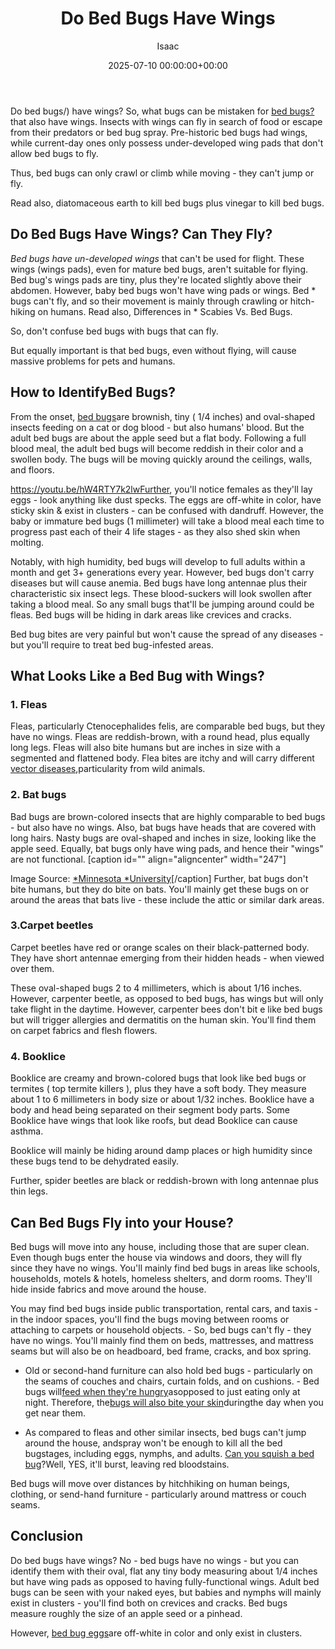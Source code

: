 ﻿---
title: Do Bed Bugs Have Wings
description: Do bed bugs have wings? So, what bugs can be mistaken for bed bugs? that also have wings. Insects with wings can fly in search of food or escape from their...
slug: /do-bed-bugs-have-wings/
date: 2025-07-10 00:00:00+00:00
lastmod: 2025-07-10 00:00:00+03:00
author: Isaac
categories:

- Bed Bugs

- Guide
tags:

- bed-bugs

- bed

- bug
layout: post
---

Do bed bugs/) have wings? So, what bugs can be mistaken for [bed bugs? ](https://pestpolicy.com/bugs-that-look-like-bed-bugs/)that also have wings. Insects with wings can fly in search of food or escape from their predators or bed bug spray. Pre-historic bed bugs had wings, while current-day ones only possess under-developed wing pads that don't allow bed bugs to fly.

Thus, bed bugs can only crawl or climb while moving - they can't jump or fly.

Read also, diatomaceous earth to kill bed bugs plus vinegar to kill bed bugs.

##  Do Bed Bugs Have Wings? Can They Fly?

*Bed bugs have un-developed wings* that can't be used for flight. These wings (wings pads), even for mature bed bugs, aren't suitable for flying. Bed bug's wings pads are tiny, plus they're located slightly above their abdomen. However, baby bed bugs won't have wing pads or wings. Bed * bugs can't fly, and so their movement is mainly through crawling or hitch-hiking on humans. Read also, Differences in * Scabies Vs. Bed Bugs.

So, don't confuse bed bugs with bugs that can fly.

But equally important is that bed bugs, even without flying, will cause massive problems for pets and humans.

##  How to IdentifyBed Bugs?

From the onset, [bed bugs](https://wagner.edu/campus-services/operations/bed-bug-policy/)are brownish, tiny ( 1/4 inches) and oval-shaped insects feeding on a cat or dog blood - but also humans' blood. But the adult bed bugs are about the apple seed but a flat body. Following a full blood meal, the adult bed bugs will become reddish in their color and a swollen body. The bugs will be moving quickly around the ceilings, walls, and floors.

https://youtu.be/hW4RTY7k2lwFurther, you'll notice females as they'll lay eggs - look anything like dust specks. The eggs are off-white in color, have sticky skin & exist in clusters - can be confused with dandruff. However, the baby or immature bed bugs (1 millimeter) will take a blood meal each time to progress past each of their 4 life stages - as they also shed skin when molting.

Notably, with high humidity, bed bugs will develop to full adults within a month and get 3+ generations every year. However, bed bugs don't carry diseases but will cause anemia. Bed bugs have long antennae plus their characteristic six insect legs. These blood-suckers will look swollen after taking a blood meal. So any small bugs that'll be jumping around could be fleas. Bed bugs will be hiding in dark areas like crevices and cracks.

Bed bug bites are very painful but won't cause the spread of any diseases - but you'll require to treat bed bug-infested areas.

##  What Looks Like a Bed Bug with Wings?

###  1. Fleas

Fleas, particularly Ctenocephalides felis, are comparable bed bugs, but they have no wings. Fleas are reddish-brown, with a round head, plus equally long legs. Fleas will also bite humans but are inches in size with a segmented and flattened body. Flea bites are itchy and will carry different [vector diseases](https://www.who.int/news-room/fact-sheets/detail/vector-borne-diseases),particularity from wild animals.

###  2. Bat bugs

Bad bugs are brown-colored insects that are highly comparable to bed bugs - but also have no wings. Also, bat bugs have heads that are covered with long hairs. Nasty bugs are oval-shaped and inches in size, looking like the apple seed. Equally, bat bugs only have wing pads, and hence their "wings" are not functional. [caption id="" align="aligncenter" width="247"]

Image Source: [*Minnesota *University](https://extension.umn.edu/biting-insects-and-insect-relatives/bed-bugs#bat-bugs-and-other-bed-bug-relatives-701110)[/caption] Further, bat bugs don't bite humans, but they do bite on bats. You'll mainly get these bugs on or around the areas that bats live - these include the attic or similar dark areas.

###  3.Carpet beetles

Carpet beetles have red or orange scales on their black-patterned body. They have short antennae emerging from their hidden heads - when viewed over them.

These oval-shaped bugs 2 to 4 millimeters, which is about 1/16 inches. However, carpenter beetle, as opposed to bed bugs, has wings but will only take flight in the daytime. However, carpenter bees don't bit e like bed bugs but will trigger allergies and dermatitis on the human skin. You'll find them on carpet fabrics and flesh flowers.

###  4. Booklice

Booklice are creamy and brown-colored bugs that look like bed bugs or termites ( top termite killers ), plus they have a soft body. They measure about 1 to 6 millimeters in body size or about 1/32 inches. Booklice have a body and head being separated on their segment body parts. Some Booklice have wings that look like roofs, but dead Booklice can cause asthma.

Booklice will mainly be hiding around damp places or high humidity since these bugs tend to be dehydrated easily.

Further, spider beetles are black or reddish-brown with long antennae plus thin legs.

##  Can Bed Bugs Fly into your House?

Bed bugs will move into any house, including those that are super clean. Even though bugs enter the house via windows and doors, they will fly since they have no wings. You'll mainly find bed bugs in areas like schools, households, motels & hotels, homeless shelters, and dorm rooms. They'll hide inside fabrics and move around the house.

You may find bed bugs inside public transportation, rental cars, and taxis - in the indoor spaces, you'll find the bugs moving between rooms or attaching to carpets or household objects. - So, bed bugs can't fly - they have no wings. You'll mainly find them on beds, mattresses, and mattress seams but will also be on headboard, bed frame, cracks, and box spring.

- Old or second-hand furniture can also hold bed bugs - particularly on the seams of couches and chairs, curtain folds, and on cushions. - Bed bugs will[feed when they're hungry](http://www2.ca.uky.edu/entomology/entfacts/ef636.asp)asopposed to just eating only at night. Therefore, the[bugs will also bite your skin](https://pestpolicy.com/can-bed-bugs-live-in-your-skin/)duringthe day when you get near them.

- As compared to fleas and other similar insects, bed bugs can't jump around the house, andspray won't be enough to kill all the bed bugstages, including eggs, nymphs, and adults. [Can you squish a bed bug](https://pestpolicy.com/what-happens-when-you-squish-a-bed-bug/)?Well, YES, it'll burst, leaving red bloodstains.

Bed bugs will move over distances by hitchhiking on human beings, clothing, or send-hand furniture - particularly around mattress or couch seams.

##  Conclusion

Do bed bugs have wings? No - bed bugs have no wings - but you can identify them with their oval, flat any tiny body measuring about 1/4 inches but have wing pads as opposed to having fully-functional wings. Adult bed bugs can be seen with your naked eyes, but babies and nymphs will mainly exist in clusters - you'll find both on crevices and cracks. Bed bugs measure roughly the size of an apple seed or a pinhead.

However, [bed bug eggs](https://pestpolicy.com/how-to-kill-bed-bug-eggs/)are off-white in color and only exist in clusters.
